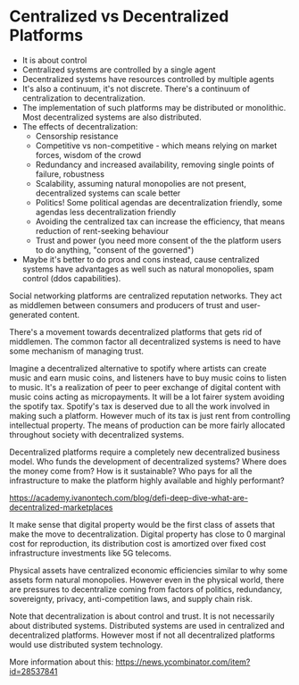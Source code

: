 # Centralized vs Decentralized Platforms

* It is about control
* Centralized systems are controlled by a single agent
* Decentralized systems have resources controlled by multiple agents
* It's also a continuum, it's not discrete. There's a continuum of centralization to decentralization.
* The implementation of such platforms may be distributed or monolithic. Most decentralized systems are also distributed.
* The effects of decentralization:
  - Censorship resistance
  - Competitive vs non-competitive - which means relying on market forces, wisdom of the crowd
  - Redundancy and increased availability, removing single points of failure, robustness
  - Scalability, assuming natural monopolies are not present, decentralized systems can scale better
  - Politics! Some political agendas are decentralization friendly, some agendas less decentralization friendly
  - Avoiding the centralized tax can increase the efficiency, that means reduction of rent-seeking behaviour
  - Trust and power (you need more consent of the the platform users to do anything, "consent of the governed")
* Maybe it's better to do pros and cons instead, cause centralized systems have advantages as well such as natural monopolies, spam control (ddos capabilities).

Social networking platforms are centralized reputation networks. They act as middlemen between consumers and producers of trust and user-generated content.

There's a movement towards decentralized platforms that gets rid of middlemen. The common factor all decentralized systems is need to have some mechanism of managing trust.

Imagine a decentralized alternative to spotify where artists can create music and earn music coins, and listeners have to buy music coins to listen to music. It's a realization of peer to peer exchange of digital content with music coins acting as micropayments. It will be a lot fairer system avoiding the spotify tax. Spotify's tax is deserved due to all the work involved in making such a platform. However much of its tax is just rent from controlling intellectual property. The means of production can be more fairly allocated throughout society with decentralized systems.

Decentralized platforms require a completely new decentralized business model. Who funds the development of decentralized systems? Where does the money come from? How is it sustainable? Who pays for all the infrastructure to make the platform highly available and highly performant?

https://academy.ivanontech.com/blog/defi-deep-dive-what-are-decentralized-marketplaces

It make sense that digital property would be the first class of assets that make the move to decentralization. Digital property has close to 0 marginal cost for reproduction, its distribution cost is amortized over fixed cost infrastructure investments like 5G telecoms.

Physical assets have centralized economic efficiencies similar to why some assets form natural monopolies. However even in the physical world, there are pressures to decentralize coming from factors of politics, redundancy, sovereignty, privacy, anti-competition laws, and supply chain risk.

Note that decentralization is about control and trust. It is not necessarily about distributed systems. Distributed systems are used in centralized and decentralized platforms. However most if not all decentralized platforms would use distributed system technology.

More information about this: https://news.ycombinator.com/item?id=28537841
